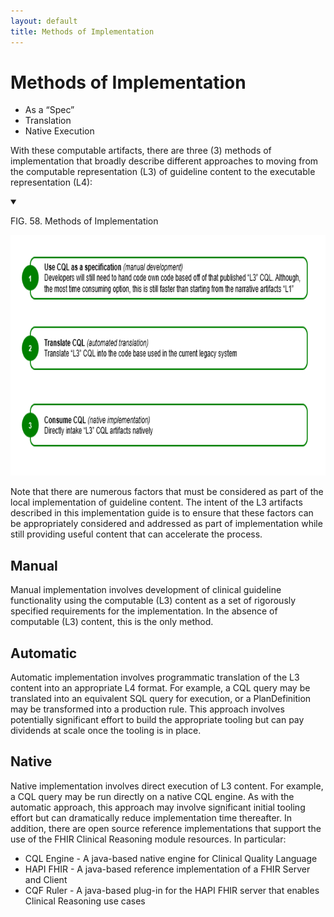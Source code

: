 ```yaml
---
layout: default
title: Methods of Implementation
---
```


# Methods of Implementation
*   As a “Spec”
*   Translation
*   Native Execution

With these computable artifacts, there are three (3) methods of implementation that broadly describe different approaches to moving from the computable representation (L3) of guideline content to the executable representation (L4):

<details open>

<summary>

FIG. 58. Methods of Implementation

</summary>

<img src="assets/images/methods-of-implementation.png" alt="Methods of Implementation" class="img-responsive img-rounded center-block" width="750" height="385"/>

</details>

Note that there are numerous factors that must be considered as part of the local implementation of guideline content. The intent of the L3 artifacts described in this implementation guide is to ensure that these factors can be appropriately considered and addressed as part of implementation while still providing useful content that can accelerate the process.

## Manual

Manual implementation involves development of clinical guideline functionality using the computable (L3) content as a set of rigorously specified requirements for the implementation. In the absence of computable (L3) content, this is the only method.

## Automatic

Automatic implementation involves programmatic translation of the L3 content into an appropriate L4 format. For example, a CQL query may be translated into an equivalent SQL query for execution, or a PlanDefinition may be transformed into a production rule. This approach involves potentially significant effort to build the appropriate tooling but can pay dividends at scale once the tooling is in place.

## Native

Native implementation involves direct execution of L3 content. For example, a CQL query may be run directly on a native CQL engine. As with the automatic approach, this approach may involve significant initial tooling effort but can dramatically reduce implementation time thereafter. In addition, there are open source reference implementations that support the use of the FHIR Clinical Reasoning module resources. In particular:

* CQL Engine - A java-based native engine for Clinical Quality Language
* HAPI FHIR - A java-based reference implementation of a FHIR Server and Client
* CQF Ruler - A java-based plug-in for the HAPI FHIR server that enables Clinical Reasoning use cases

